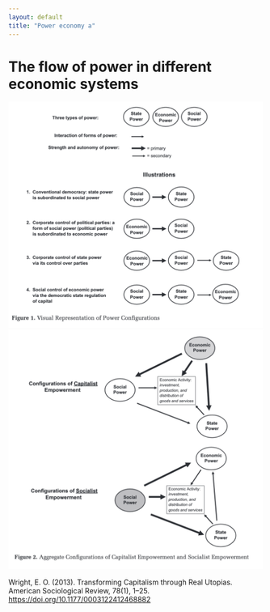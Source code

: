 ```yaml
---
layout: default
title: "Power economy a"
---
```


# The flow of power in different economic systems

![](media/cleanshot_2024-01-30-at-13-22-00@2x.png)
![](media/cleanshot_2024-01-30-at-13-20-28@2x.png)



Wright, E. O. (2013). Transforming Capitalism through Real Utopias. American Sociological Review, 78(1), 1–25. https://doi.org/10.1177/0003122412468882